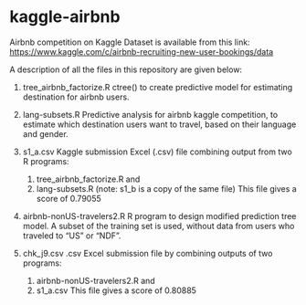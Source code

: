 # kaggle-airbnb
Airbnb competition on Kaggle 
Dataset is available from this link:  https://www.kaggle.com/c/airbnb-recruiting-new-user-bookings/data

A description of all the files in this repository are given below:

1. tree_airbnb_factorize.R 
   ctree() to create predictive model for estimating destination for airbnb users.

2. lang-subsets.R
   Predictive analysis for airbnb kaggle competition, to estimate which destination users want to travel, based on their language and       gender. 

3. s1_a.csv
  Kaggle submission Excel (.csv) file combining output from two R programs:
   1. tree_airbnb_factorize.R and 
   2. lang-subsets.R
(note: s1_b is a copy of the same file)
This file gives a score of 0.79055

4. airbnb-nonUS-travelers2.R
   R program to design modified prediction tree model. A subset of the training set is used, without data from users who traveled to     “US”   or “NDF”. 

5. chk_j9.csv
   .csv Excel submission file by combining outputs of two programs:
    1. airbnb-nonUS-travelers2.R and 
    2. s1_a.csv
This file gives a score of 0.80885
